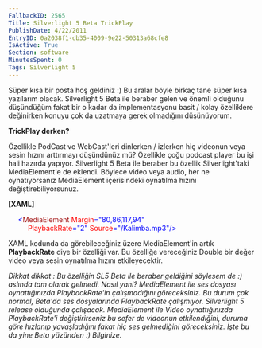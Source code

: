 ```yaml
---
FallbackID: 2565
Title: Silverlight 5 Beta TrickPlay
PublishDate: 4/22/2011
EntryID: 0a2038f1-db35-4009-9e22-50313a68cfe8
IsActive: True
Section: software
MinutesSpent: 0
Tags: Silverlight 5
---
```

Süper kısa bir posta hoş geldiniz :) Bu aralar böyle birkaç tane süper
kısa yazılarım olacak. Silverlight 5 Beta ile beraber gelen ve önemli
olduğunu düşündüğüm fakat bir o kadar da implementasyonu basit / kolay
özelliklere değinirken konuyu çok da uzatmaya gerek olmadığını
düşünüyorum.

**TrickPlay derken?**

Özellikle PodCast ve WebCast'leri dinlerken / izlerken hiç videonun veya
sesin hızını arttırmayı düşündünüz mü? Özellikle çoğu podcast player bu
işi hali hazırda yapıyor. Silverlight 5 Beta ile beraber bu özellik
Silverlight'taki MediaElement'e de eklendi. Böylece video veya audio,
her ne oynatıyorsanız MediaElement içerisindeki oynatılma hızını
değiştirebiliyorsunuz.

**[XAML]**

<span style="color:#a31515;">     </span><span
style="color:blue;">\<</span><span
style="color:#a31515;">MediaElement</span><span
style="color:red;"> Margin</span><span
style="color:blue;">="80,86,117,94"</span> \
          <span style="color:red;"> PlaybackRate</span><span
style="color:blue;">="2"</span><span
style="color:red;"> Source</span><span
style="color:blue;">="/Kalimba.mp3"/\></span>

XAML kodunda da görebileceğiniz üzere MediaElement'in artık
**PlaybackRate** diye bir özelliği var. Bu özelliğe vereceğiniz Double
bir değer video veya sesin oynatılma hızını etkileyecektir.

*Dikkat dikkat : Bu özelliğin SL5 Beta ile beraber geldiğini söylesem de
:) aslında tam olarak gelmedi. Nasıl yani? MediaElement ile ses dosyası
oynattığınızda PlaybackRate'in çalışmadığını göreceksiniz. Bu durum çok
normal, Beta'da ses dosyalarında PlaybackRate çalışmıyor. Silverlight 5
release olduğunda çalışacak. MediaElement ile Video oynattığınızda
PlaybackRate'i değiştirirseniz bu sefer de videonun etkilendiğini,
duruma göre hızlanıp yavaşladığını fakat hiç ses gelmediğini
göreceksiniz. İşte bu da yine Beta yüzünden :) Bilginize.*


